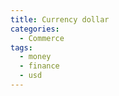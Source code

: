 ```yaml
---
title: Currency dollar
categories:
  - Commerce
tags:
  - money
  - finance
  - usd
---
```

